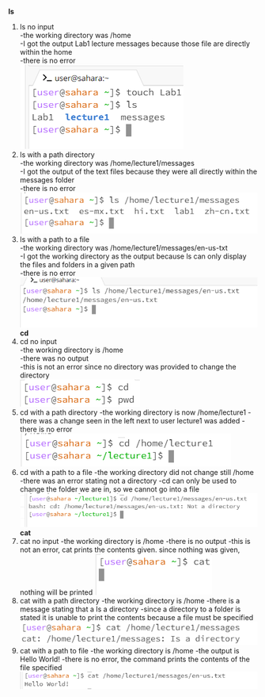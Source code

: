 **ls**
1. ls no input<br>
   -the working directory was /home<br>
   -I got the output Lab1 lecture messages because those file are directly within the home<br>
   -there is no error<br>
   ![Image](Lab1_LS_NI.png)<br>
3. ls with a path directory<br>
   -the working directory was /home/lecture1/messages<br>
   -I got the output of the text files because they were all directly within the messages folder<br>
   -there is no error<br>
   ![Image](Lab1_LS_PD.png)<br>
5. ls with a path to a file<br>
   -the working directory was /home/lecture1/messages/en-us-txt<br>
   -I got the working directory as the output because ls can only display the files and folders in a given path<br>
   -there is no error<br>
   ![Image](Lab1_LS_PF.png)<br>
**cd**<br>
1. cd no input<br>
   -the working directory is /home<br>
   -there was no output<br>
   -this is not an error since no directory was provided to change the directory<br>
   ![Image](Lab1_CD_NI.png)
3. cd with a path directory
   -the working directory is now /home/lecture1
   -there was a change seen in the left next to user lecture1 was added
   -there is no error
   ![Image](Lab1_CD_PD.png)
5. cd with a path to a file
   -the working directory did not change still /home
   -there was an error stating not a directory
   -cd can only be used to change the folder we are in, so we cannot go into a file
   ![Image](Lab1_CD_PF.png)
**cat**
1. cat no input
   -the working directory is /home
   -there is no output
   -this is not an error, cat prints the contents given. since nothing was given, nothing will be printed
   ![Image](Lab1_CAT_NI.png)
3. cat with a path directory
   -the working directory is /home
   -there is a message stating that a Is a directory
   -since a directory to a folder is stated it is unable to print the contents because a file must be specified
   ![Image](Lab1_CAT_PD.png)
5. cat with a path to file
   -the working directory is /home
   -the output is Hello World!
   -there is no error, the command prints the contents of the file specified
   ![Image](Lab1_CAT_PF.png)
